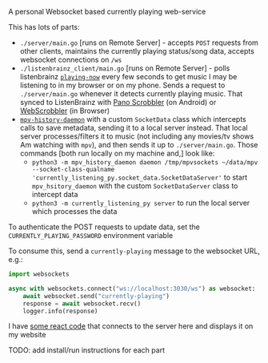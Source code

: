 A personal Websocket based currently playing web-service

This has lots of parts:

- `./server/main.go` [runs on Remote Server] - accepts `POST` requests from other clients, maintains the currently playing status/song data, accepts websocket connections on `/ws`
- `./listenbrainz_client/main.go` [runs on Remote Server] - polls listenbrainz [`playing-now`](https://listenbrainz.readthedocs.io/en/latest/users/api/core.html) every few seconds to get music I may be listening to in my browser or on my phone. Sends a request to `./server/main.go` whenever it detects currently playing music. That synced to ListenBrainz with [Pano Scrobbler](https://play.google.com/store/apps/details?id=com.arn.scrobble&hl=en_US&gl=US) (on Android) or [WebScrobbler](https://web-scrobbler.com/) (in Browser)
- [`mpv-history-daemon`](https://github.com/seanbreckenridge/mpv-history-daemon) with a custom `SocketData` class which intercepts calls to save metadata, sending it to a local server instead. That local server processes/filters it to music (not including any movies/tv shows Am watching with `mpv`), and then sends it up to `./server/main.go`. Those commands [both run locally on my machine and,] look like:
  - `python3 -m mpv_history_daemon daemon /tmp/mpvsockets ~/data/mpv --socket-class-qualname 'currently_listening_py.socket_data.SocketDataServer'` to start `mpv_hsitory_daemon` with the custom `SocketDataServer` class to intercept data
  - `python3 -m currently_listening_py server` to run the local server which processes the data

To authenticate the POST requests to update data, set the `CURRENTLY_PLAYING_PASSWORD` environment variable

To consume this, send a `currently-playing` message to the websocket URL, e.g.:

```python
import websockets

async with websockets.connect("ws://localhost:3030/ws") as websocket:
    await websocket.send("currently-playing")
    response = await websocket.recv()
    logger.info(response)
```

I have [some react code](https://github.com/seanbreckenridge/glue/blob/9ecb067f500cf7e32eccee023d0d417eb2fb2383/assets/frontend/currently_listening.tsx) that connects to the server here and displays it on my website

TODO: add install/run instructions for each part
